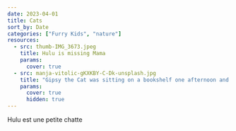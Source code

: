 ```yaml
---
date: 2023-04-01
title: Cats
sort_by: Date
categories: ["Furry Kids", "nature"]
resources:
  - src: thumb-IMG_3673.jpeg
    title: Hulu is missing Mama
    params:
      cover: true
  - src: manja-vitolic-gKXKBY-C-Dk-unsplash.jpg
    title: "Gipsy the Cat was sitting on a bookshelf one afternoon and just stared right at me, kinda saying: “Will you take a picture already?”"
    params:
      cover: true
      hidden: true
---
```


Hulu est une petite chatte
